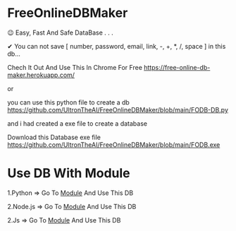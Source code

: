 # FreeOnlineDBMaker

😉 Easy, Fast And Safe DataBase . . .

✔ You can not save [ number, password, email, link, -, +, *, /, space ] in this db...

Chech It Out And Use This In Chrome For Free  https://free-online-db-maker.herokuapp.com/

or

you can use this python file to create a db https://github.com/UltronTheAI/FreeOnlineDBMaker/blob/main/FODB-DB.py

and i had created a exe file to create a database

Download this Database exe file  https://github.com/UltronTheAI/FreeOnlineDBMaker/blob/main/FODB.exe


# Use DB With Module

  1.Python => Go To <a href="https://ultrontheai.github.io/FreeOnlineDBMaker/module/Python.html">Module</a> And Use This DB
  
  2.Node.js => Go To <a href="https://ultrontheai.github.io/FreeOnlineDBMaker/module/FODB.html">Module</a> And Use This DB
  
  2.Js => Go To <a href="https://ultrontheai.github.io/FreeOnlineDBMaker/module/JS.html">Module</a> And Use This DB

